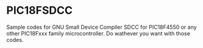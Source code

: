 PIC18FSDCC
==========

Sample codes for GNU Small Device Compiler SDCC for PIC18F4550 or any other PIC18Fxxx family microcontroller. Do wathever you want with those codes.
